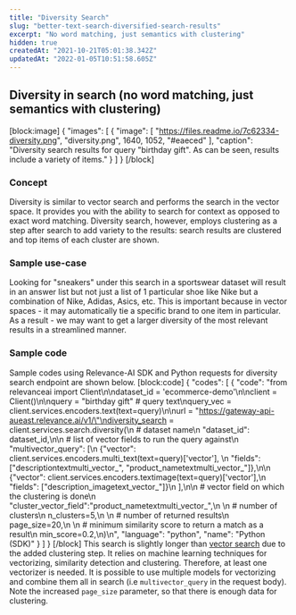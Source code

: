 ```yaml
---
title: "Diversity Search"
slug: "better-text-search-diversified-search-results"
excerpt: "No word matching, just semantics with clustering"
hidden: true
createdAt: "2021-10-21T05:01:38.342Z"
updatedAt: "2022-01-05T10:51:58.605Z"
---
```

## Diversity in search (no word matching, just semantics with clustering)
[block:image]
{
  "images": [
    {
      "image": [
        "https://files.readme.io/7c62334-diversity.png",
        "diversity.png",
        1640,
        1052,
        "#eaeced"
      ],
      "caption": "Diversity search results for query \"birthday gift\". As can be seen, results include a variety of items."
    }
  ]
}
[/block]
### Concept
Diversity is similar to vector search and performs the search in the vector space. It provides you with the ability to search for context as opposed to exact word matching. Diversity search, however, employs clustering as a step after search to add variety to the results: search results are clustered and top items of each cluster are shown.

### Sample use-case
Looking for "sneakers" under this search in a sportswear dataset will result in an answer list but not just a list of 1 particular shoe like Nike but a combination of Nike, Adidas, Asics, etc. This is important because in vector spaces - it may automatically tie a specific brand to one item in particular. As a result - we may want to get a larger diversity of the most relevant results in a streamlined manner.

### Sample code
Sample codes using Relevance-AI SDK and Python requests for diversity search endpoint are shown below.
[block:code]
{
  "codes": [
    {
      "code": "from relevanceai import Client\n\ndataset_id = 'ecommerce-demo'\n\nclient = Client()\n\nquery = \"birthday gift\"  # query text\nquery_vec = client.services.encoders.text(text=query)\n\nurl = \"https://gateway-api-aueast.relevance.ai/v1/\"\ndiversity_search = client.services.search.diversity(\n    # dataset name\n    \"dataset_id\": dataset_id,\n\n    # list of vector fields to run the query against\n    \"multivector_query\": [\n      {\"vector\": client.services.encoders.multi_text(text=query)['vector'], \n       \"fields\": [\"descriptiontextmulti_vector_\", \"product_nametextmulti_vector_\"]},\n\n      {\"vector\": client.services.encoders.textimage(text=query)['vector'],\n       \"fields\": [\"description_imagetext_vector_\"]}\n    ],\n\n    # vector field on which the clustering is done\n    \"cluster_vector_field\":\"product_nametextmulti_vector_\",\n  \n    # number of clusters\n    n_clusters=5,\n  \n    # number of returned results\n    page_size=20,\n  \n    # minimum similarity score to return a match as a result\n    min_score=0.2,\n)\n",
      "language": "python",
      "name": "Python (SDK)"
    }
  ]
}
[/block]
This search is slightly longer than [vector search](https://docs.relevance.ai/docs/pure-word-matching-pure-vector-search-or-combination-of-both) due to the added clustering step. It relies on machine learning techniques for vectorizing, similarity detection and clustering. Therefore, at least one vectorizer is needed. It is possible to use multiple models for vectorizing and combine them all in search (i.e `multivector_query` in the request body). Note the increased `page_size` parameter, so that there is enough data for clustering.